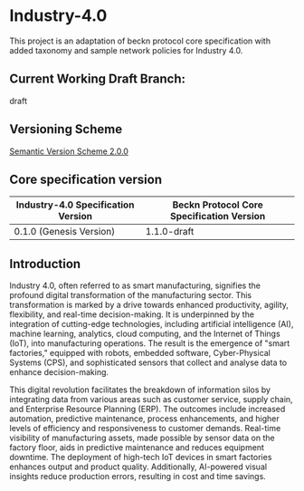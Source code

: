 # Industry-4.0
This project is an adaptation of beckn protocol core specification with added taxonomy and sample network policies for Industry 4.0.

## Current Working Draft Branch:
draft

## Versioning Scheme
[Semantic Version Scheme 2.0.0](https://semver.org/)

## Core specification version

| Industry-4.0 Specification Version                    | Beckn Protocol Core Specification Version                                                                                                                                                         |
| ----------------------- | ----------------------------------------------------------------------------------------------------------------
|  0.1.0 (Genesis Version) |  1.1.0-draft


## Introduction

Industry 4.0, often referred to as smart manufacturing, signifies the profound digital transformation of the manufacturing sector. This transformation is marked by a drive towards enhanced productivity, agility, flexibility, and real-time decision-making. It is underpinned by the integration of cutting-edge technologies, including artificial intelligence (AI), machine learning, analytics, cloud computing, and the Internet of Things (IoT), into manufacturing operations. The result is the emergence of "smart factories," equipped with robots, embedded software, Cyber-Physical Systems (CPS), and sophisticated sensors that collect and analyse data to enhance decision-making.

This digital revolution facilitates the breakdown of information silos by integrating data from various areas such as customer service, supply chain, and Enterprise Resource Planning (ERP). The outcomes include increased automation, predictive maintenance, process enhancements, and higher levels of efficiency and responsiveness to customer demands. Real-time visibility of manufacturing assets, made possible by sensor data on the factory floor, aids in predictive maintenance and reduces equipment downtime. The deployment of high-tech IoT devices in smart factories enhances output and product quality. Additionally, AI-powered visual insights reduce production errors, resulting in cost and time savings.